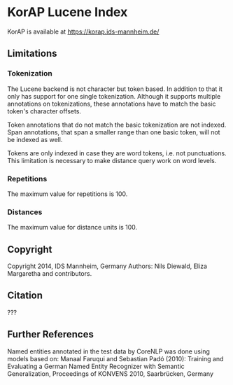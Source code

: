 KorAP Lucene Index
==================

KorAP is available at
https://korap.ids-mannheim.de/

Limitations
-----------

### Tokenization

The Lucene backend is not character but token based.
In addition to that it only has support for one single tokenization.
Although it supports multiple annotations on tokenizations, these
annotations have to match the basic token's character offsets.

Token annotations that do not match the basic tokenization are
not indexed. Span annotations, that span a smaller range than one
basic token, will not be indexed as well.

Tokens are only indexed in case they are word tokens, i.e. not
punctuations. This limitation is necessary to make distance query
work on word levels.

### Repetitions

The maximum value for repetitions is 100.

### Distances

The maximum value for distance units is 100.

Copyright
---------

Copyright 2014, IDS Mannheim, Germany
Authors: Nils Diewald, Eliza Margaretha and contributors.

Citation
--------

???

Further References
------------------

Named entities annotated in the test data by CoreNLP was done using
models based on:
Manaal Faruqui and Sebastian Padó (2010):
Training and Evaluating a German Named Entity
Recognizer with Semantic Generalization,
Proceedings of KONVENS 2010,
Saarbrücken, Germany
